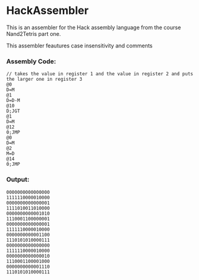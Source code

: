 # HackAssembler

This is an assembler for the Hack assembly language from the course Nand2Tetris part one.

This assembler feautures case insensitivity and comments

### Assembly Code:

```
// takes the value in register 1 and the value in register 2 and puts the larger one in register 3
@0
D=M
@1
D=D-M
@10
D;JGT
@1
D=M
@12
0;JMP
@0
D=M
@2
M=D
@14
0;JMP
```

### Output:

```
0000000000000000
1111110000010000
0000000000000001
1111010011010000
0000000000001010
1110001100000001
0000000000000001
1111110000010000
0000000000001100
1110101010000111
0000000000000000
1111110000010000
0000000000000010
1110001100001000
0000000000001110
1110101010000111
```
